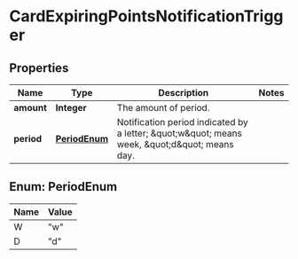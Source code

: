 

# CardExpiringPointsNotificationTrigger

## Properties

Name | Type | Description | Notes
------------ | ------------- | ------------- | -------------
**amount** | **Integer** | The amount of period. | 
**period** | [**PeriodEnum**](#PeriodEnum) | Notification period indicated by a letter; \&quot;w\&quot; means week, \&quot;d\&quot; means day. | 



## Enum: PeriodEnum

Name | Value
---- | -----
W | &quot;w&quot;
D | &quot;d&quot;



